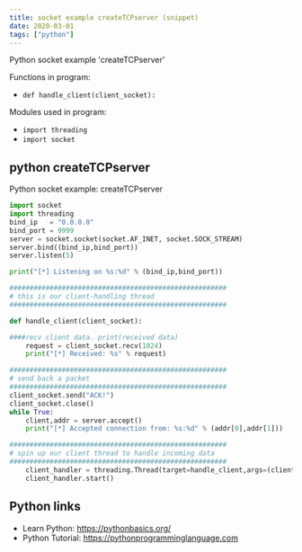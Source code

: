 ```yaml
---
title: socket example createTCPserver (snippet)
date: 2020-03-01
tags: ["python"]
---
```

Python socket example 'createTCPserver'

Functions in program: 
* `def handle_client(client_socket):`

Modules used in program: 
* `import threading`
* `import socket`

## python createTCPserver

Python socket example: createTCPserver

```python
import socket
import threading
bind_ip   = "0.0.0.0"
bind_port = 9999
server = socket.socket(socket.AF_INET, socket.SOCK_STREAM) 
server.bind((bind_ip,bind_port)) 
server.listen(5)

print("[*] Listening on %s:%d" % (bind_ip,bind_port))

######################################################
# this is our client-handling thread 
######################################################

def handle_client(client_socket):

####recv client data. print(received data)
    request = client_socket.recv(1024)
    print("[*] Received: %s" % request)

######################################################
# send back a packet
######################################################
client_socket.send("ACK!")
client_socket.close()
while True: 
    client,addr = server.accept()
    print("[*] Accepted connection from: %s:%d" % (addr[0],addr[1]))

######################################################
# spin up our client thread to handle incoming data
######################################################
    client_handler = threading.Thread(target=handle_client,args=(client,)) 
    client_handler.start() 

```

## Python links

- Learn Python: https://pythonbasics.org/
- Python Tutorial: https://pythonprogramminglanguage.com
